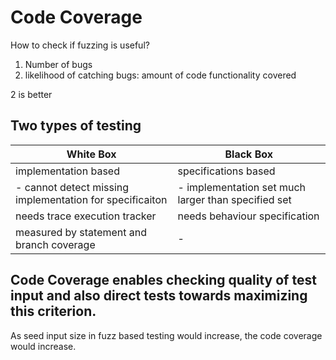# Code Coverage

How to check if fuzzing is useful?
1. Number of bugs
2. likelihood of catching bugs: amount of code functionality covered

2 is better

## Two types of testing 
|  White Box | Black Box  |
|---|---|
| implementation based  | specifications based  |
| -  cannot detect missing implementation for specificaiton |-  implementation set much larger than specified set  |
|  needs trace execution tracker |  needs behaviour specification |
| measured by statement and branch coverage| - |


## Code Coverage enables checking quality of test input and also direct tests towards maximizing this criterion. 

As seed input size in fuzz based testing would increase, the code coverage would increase. 

